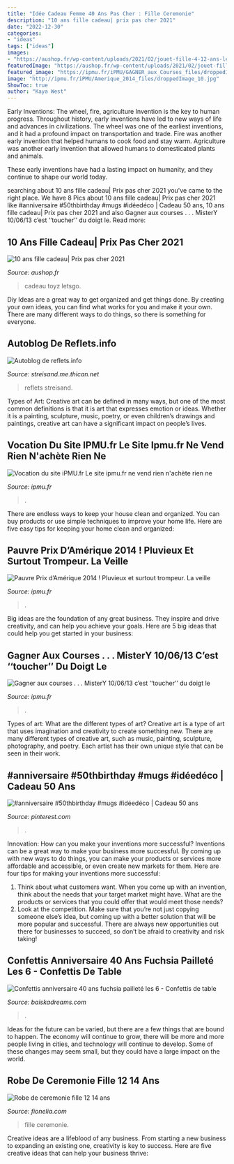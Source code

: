 ```yaml
---
title: "Idée Cadeau Femme 40 Ans Pas Cher : Fille Ceremonie"
description: "10 ans fille cadeau| prix pas cher 2021"
date: "2022-12-30"
categories:
- "ideas"
tags: ["ideas"]
images:
- "https://aushop.fr/wp-content/uploads/2021/02/jouet-fille-4-12-ans-letsgo-toyz-jeu-fille-5-12-ans-microphone-karaok-sans.jpg"
featuredImage: "https://aushop.fr/wp-content/uploads/2021/02/jouet-fille-4-12-ans-letsgo-toyz-jeu-fille-5-12-ans-microphone-karaok-sans.jpg"
featured_image: "https://ipmu.fr/iPMU/GAGNER_aux_Courses_files/droppedImage.jpg"
image: "http://ipmu.fr/iPMU/Amerique_2014_files/droppedImage_10.jpg"
ShowToc: true
author: "Kaya West"
---
```



Early Inventions: The wheel, fire, agriculture
Invention is the key to human progress. Throughout history, early inventions have led to new ways of life and advances in civilizations.
The wheel was one of the earliest inventions, and it had a profound impact on transportation and trade. Fire was another early invention that helped humans to cook food and stay warm. Agriculture was another early invention that allowed humans to domesticated plants and animals.

These early inventions have had a lasting impact on humanity, and they continue to shape our world today.

	

		
searching about 10 ans fille cadeau| Prix pas cher 2021 you've came to the right place. We have 8 Pics about 10 ans fille cadeau| Prix pas cher 2021 like #anniversaire #50thbirthday #mugs #idéedéco | Cadeau 50 ans, 10 ans fille cadeau| Prix pas cher 2021 and also Gagner aux courses . . . MisterY 10/06/13 c’est ‘‘toucher’’ du doigt le. Read more:
		
    
## 10 Ans Fille Cadeau| Prix Pas Cher 2021

<img loading=lazy src="https://aushop.fr/wp-content/uploads/2021/02/jouet-fille-4-12-ans-letsgo-toyz-jeu-fille-5-12-ans-microphone-karaok-sans.jpg" onerror="this.onerror=null;this.src='https://tse2.mm.bing.net/th?id=OIP.4K0TAaRQIYQLlSgTXFlt3gHaHa&amp;pid=15.1';" alt="10 ans fille cadeau| Prix pas cher 2021">

_Source: aushop.fr_

>cadeau toyz letsgo. 

	

Diy Ideas are a great way to get organized and get things done. By creating your own ideas, you can find what works for you and make it your own. There are many different ways to do things, so there is something for everyone.

    
## Autoblog De Reflets.info

<img loading=lazy src="http://streisand.me.thican.net/reflets.info/index.php?m=https://reflets.info/wp-content/uploads/2017/03/laurent4-550x479.png" onerror="this.onerror=null;this.src='https://tse3.mm.bing.net/th?id=OIP.4qw_7ClEmmq4aEGl962wrgHaGc&amp;pid=15.1';" alt="Autoblog de reflets.info">

_Source: streisand.me.thican.net_

>reflets streisand. 

	

Types of Art:
Creative art can be defined in many ways, but one of the most common definitions is that it is art that expresses emotion or ideas. Whether it is a painting, sculpture, music, poetry, or even children’s drawings and paintings, creative art can have a significant impact on people’s lives.

    
## Vocation Du Site IPMU.fr Le Site Ipmu.fr Ne Vend Rien N&#039;achète Rien Ne

<img loading=lazy src="http://ipmu.fr/iPMU/VOCATION_iPMU_files/droppedImage_9.jpg" onerror="this.onerror=null;this.src='https://tse2.mm.bing.net/th?id=OIP.OF-aU6aQ4DJaW85bvqeO5AAAAA&amp;pid=15.1';" alt="Vocation du site iPMU.fr Le site ipmu.fr ne vend rien n&#039;achète rien ne">

_Source: ipmu.fr_

>. 

	

There are endless ways to keep your house clean and organized. You can buy products or use simple techniques to improve your home life. Here are five easy tips for keeping your home clean and organized:

    
## Pauvre Prix D’Amérique 2014 ! Pluvieux Et Surtout Trompeur. La Veille

<img loading=lazy src="http://ipmu.fr/iPMU/Amerique_2014_files/droppedImage_10.jpg" onerror="this.onerror=null;this.src='https://tse4.mm.bing.net/th?id=OIP.wNhmAndAUoT0Lg5mUnpZzwHaEr&amp;pid=15.1';" alt="Pauvre Prix d’Amérique 2014 ! Pluvieux et surtout trompeur. La veille">

_Source: ipmu.fr_

>. 

	

Big ideas are the foundation of any great business. They inspire and drive creativity, and can help you achieve your goals. Here are 5 big ideas that could help you get started in your business:

    
## Gagner Aux Courses . . . MisterY 10/06/13 C’est ‘‘toucher’’ Du Doigt Le

<img loading=lazy src="https://ipmu.fr/iPMU/GAGNER_aux_Courses_files/droppedImage.jpg" onerror="this.onerror=null;this.src='https://tse2.mm.bing.net/th?id=OIP.HaCitFby5y6Z-soG75xDQAHaEW&amp;pid=15.1';" alt="Gagner aux courses . . . MisterY 10/06/13 c’est ‘‘toucher’’ du doigt le">

_Source: ipmu.fr_

>. 

	

Types of art: What are the different types of art?
Creative art is a type of art that uses imagination and creativity to create something new. There are many different types of creative art, such as music, painting, sculpture, photography, and poetry. Each artist has their own unique style that can be seen in their work.

    
## #anniversaire #50thbirthday #mugs #idéedéco | Cadeau 50 Ans

<img loading=lazy src="https://i.pinimg.com/736x/51/36/2e/51362e2362f2d7a397edb617d263e864.jpg" onerror="this.onerror=null;this.src='https://tse1.mm.bing.net/th?id=OIP.HuHUWQ1ZNiqPCBWo8vFt1gHaHa&amp;pid=15.1';" alt="#anniversaire #50thbirthday #mugs #idéedéco | Cadeau 50 ans">

_Source: pinterest.com_

>. 

	

Innovation: How can you make your inventions more successful?
Inventions can be a great way to make your business more successful. By coming up with new ways to do things, you can make your products or services more affordable and accessible, or even create new markets for them. Here are four tips for making your inventions more successful:
1. Think about what customers want. When you come up with an invention, think about the needs that your target market might have. What are the products or services that you could offer that would meet those needs?
2. Look at the competition. Make sure that you’re not just copying someone else’s idea, but coming up with a better solution that will be more popular and successful. There are always new opportunities out there for businesses to succeed, so don’t be afraid to creativity and risk taking!

    
## Confettis Anniversaire 40 Ans Fuchsia Pailleté Les 6 - Confettis De Table

<img loading=lazy src="https://www.baiskadreams.com/16784-thickbox_default/confettis-anniversaire-40-ans-fuchsia-paillete-les-6.jpg" onerror="this.onerror=null;this.src='https://tse2.mm.bing.net/th?id=OIP.YExcMg4fXF88i4Z7HwXwagHaHa&amp;pid=15.1';" alt="Confettis anniversaire 40 ans fuchsia pailleté les 6 - Confettis de table">

_Source: baiskadreams.com_

>. 

	

Ideas for the future can be varied, but there are a few things that are bound to happen. The economy will continue to grow, there will be more and more people living in cities, and technology will continue to develop. Some of these changes may seem small, but they could have a large impact on the world.

    
## Robe De Ceremonie Fille 12 14 Ans

<img loading=lazy src="http://fionelia.com/images5/0518/robe-de-ceremonie-fille-12-14-ans/robe-de-ceremonie-fille-12-14-ans-52_11.jpg" onerror="this.onerror=null;this.src='https://tse1.mm.bing.net/th?id=OIP.gBl8BkeXVYyq3YIgsqFw-AAAAA&amp;pid=15.1';" alt="Robe de ceremonie fille 12 14 ans">

_Source: fionelia.com_

>fille ceremonie. 

	

Creative ideas are a lifeblood of any business. From starting a new business to expanding an existing one, creativity is key to success. Here are five creative ideas that can help your business thrive:

